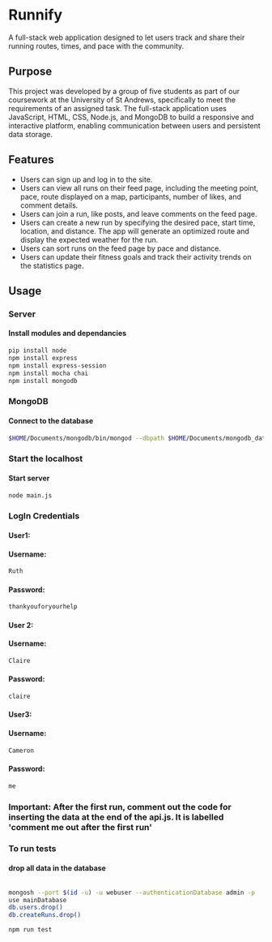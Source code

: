 # Runnify
A full-stack web application designed to let users track and share their running routes, times, and pace with the community.

## Purpose 
This project was developed by a group of five students as part of our coursework at the University of St Andrews, specifically to meet the requirements of an assigned task. The full-stack application uses JavaScript, HTML, CSS, Node.js, and MongoDB to build a responsive and interactive platform, enabling communication between users and persistent data storage.

## Features 
*	Users can sign up and log in to the site.
*	Users can view all runs on their feed page, including the meeting point, pace, route displayed on a map, participants, number of likes, and comment details.
*	Users can join a run, like posts, and leave comments on the feed page.
*	Users can create a new run by specifying the desired pace, start time, location, and distance. The app will generate an optimized route and display the expected weather for the run.
*	Users can sort runs on the feed page by pace and distance.
*	Users can update their fitness goals and track their activity trends on the statistics page.
## Usage
### Server
#### Install modules and dependancies
```bash
pip install node
npm install express
npm install express-session
npm install mocha chai
npm install mongodb
```
### MongoDB
#### Connect to the database
```bash
$HOME/Documents/mongodb/bin/mongod --dbpath $HOME/Documents/mongodb_data --logpath=$HOME/Documents/mongodb/mongodb.log --auth --port $(id -u) &
```
### Start the localhost
#### Start server
```bash
node main.js
```
### LogIn Credentials

#### User1:

#### Username:
```bash
Ruth
```

#### Password:
```bash
thankyouforyourhelp
```

#### User 2:
#### Username:
```bash
Claire
```

#### Password:
```bash
claire
```

#### User3:

#### Username:
```bash
Cameron
```

#### Password:
```bash
me
```

### Important: After the first run, comment out the code for inserting the data at the end of the api.js. It is labelled 'comment me out after the first run'


### To run tests 
#### drop all data in the database 
``` bash 

mongosh --port $(id -u) -u webuser --authenticationDatabase admin -p
use mainDatabase
db.users.drop() 
db.createRuns.drop()
```
```
npm run test
```

